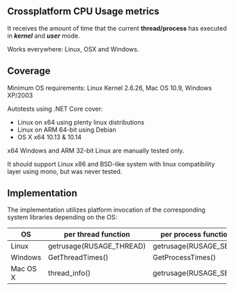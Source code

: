 ## Crossplatform CPU Usage metrics
It receives the amount of time that the current **thread/process** has executed in _**kernel**_ and _**user**_ mode.

Works everywhere: Linux, OSX and Windows.

## Coverage
Minimum OS requirements: Linux Kernel 2.6.26, Mac OS 10.9, Windows XP/2003

Autotests using .NET Core cover:  
- Linux on x64 using plenty linux distributions 
- Linux on ARM 64-bit using Debian
- OS X x64 10.13 & 10.14

x64 Windows and ARM 32-bit Linux are manually tested only. 

It should support Linux x86 and BSD-like system with linux compatibility layer using mono, but was never tested. 
 
## Implementation
The implementation utilizes platform invocation of the corresponding system libraries depending on the OS:  

| OS       | per thread function      | per process function   | library         |
|----------|--------------------------|------------------------|-----------------|
| Linux    | getrusage(RUSAGE_THREAD) | getrusage(RUSAGE_SELF) | libc.so         |
| Windows  | GetThreadTimes()         | GetProcessTimes()      | kernel32.dll    |
| Mac OS X | thread_info()            | getrusage(RUSAGE_SELF) | libSystem.dylib |
